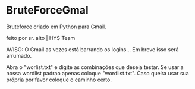 # BruteForceGmal
Bruteforce criado em Python para Gmail. 

feito por sr. alto | HYS Team

AVISO: O Gmail as vezes está barrando os logins... Em breve isso será arrumado.

Abra o "worlist.txt" e digite as combinações que deseja testar.
Se usar a nossa wordlist padrao apenas coloque "wordlist.txt".
Caso queira usar sua própria por favor coloque o caminho certo.
